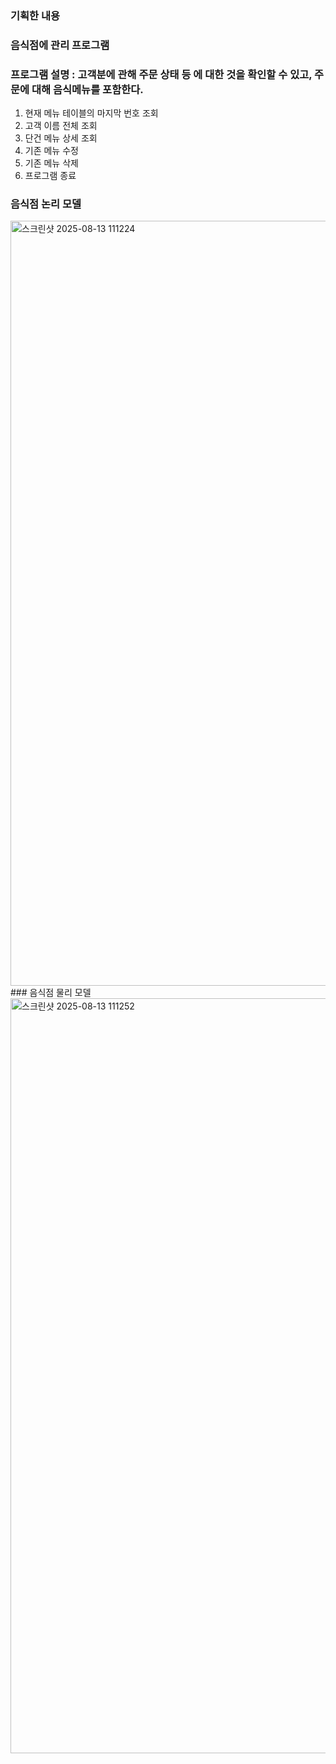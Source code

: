 ### 기획한 내용
### 음식점에 관리 프로그램
### 프로그램 설명 : 고객분에 관해 주문 상태 등 에 대한 것을 확인할 수 있고, 주문에 대해 음식메뉴를 포함한다.
1. 현재 메뉴 테이블의 마지막 번호 조회
2. 고객 이름 전체 조회
3. 단건 메뉴 상세 조회
4. 기존 메뉴 수정
5. 기존 메뉴 삭제
9. 프로그램 종료
### 음식점 논리 모델 

<img width="2196" height="1224" alt="스크린샷 2025-08-13 111224" src="https://github.com/user-attachments/assets/50f87fb4-c5aa-4e2c-b11a-3f14cb3175ea" />
### 음식점 물리 모델

<img width="2213" height="1208" alt="스크린샷 2025-08-13 111252" src="https://github.com/user-attachments/assets/e458f200-0d29-4dcb-bbfe-39934926d6f4" />
